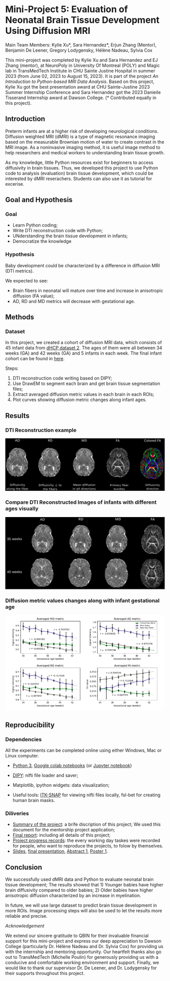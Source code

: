 # Mini-Project 5: Evaluation of Neonatal Brain Tissue Development Using Diffusion MRI

Main Team Members: Kylie Xu*, Sara Hernandez*, Erjun Zhang (Mentor), Benjamin De Leener, Gregory Lodygensky, Hélène Nadeau, Sylvia Cox

This mini-project was  completed by Kylie Xu and Sara Hernandez and EJ Zhang (mentor), at NeuroPoly in University Of Montreal (POLY) and Magic lab in TransMedTech Institute in CHU Sainte Justine Hospital in summer 2023 (from June 02, 2023 to August 15, 2023). It is part of the project *An Introduction to Python-based MRI Data Analysis*. Based on this project, Kylie Xu got the best presentation award at CHU Sainte-Justine 2023 Summer Internship Conference and Sara Hernandez got the 2023 Danieile Tisserand Internship award at Dawson College. (* Contributed equally in this project).

## Introduction
Preterm infants are at a higher risk of developing neurological conditions. Diffusion weighted MRI (dMRI) is a type of magnetic resonance imaging based on the measurable Brownian motion of water to create contrast in the MRI image. As a noninvasive imaging method, it is useful image method to help researchers and medical workers to understanding brain tissue growth.

As my knowledge, little Python resources exist for beginners to access diffusivity in brain tissues. Thus, we developed this project to use Python code to analysis (evaluation) brain tissue development, which could be interested by dMRI reserachers. Students can also use it as tutorial for excerise. 

## Goal and Hypothesis
### Goal
* Learn Python coding;
* Write DTI reconstruction code with Python;
* UNderstanding the brain tissue development in infants;
* Democratize the knowledge
### Hypothesis
Baby development could be characterized by a difference in diffusion MRI (DTI metrics).

We expected to see:
* Brain fibers in neonatal will mature over time and increase in anisotropic diffusion (FA value);
* AD, RD and MD metrics will decrease with gestational age.

## Methods

### Dataset
In this project, we created a cohort of diffusion MRI data, which consists of $45$ infant data from [dHCP dataset 2](http://www.developingconnectome.org/data-release/second-data-release/). The ages of them were all between $34$ weeks (GA) and $42$ weeks (GA) and $5$ infants in each week. The final infant cohort can be found in [here](./data/Baby_sublist_45.xlsx).

Steps:

1. DTI reconstruction code writing based on DIPY;
2. Use DrawEM to segment each brain and get brain tissue segmentation files;
3. Extract averaged diffusion metric values in each brain in each ROIs;
4. Plot curves showing diffusion metric changes along infant ages. 

## Results
### DTI Reconstruction example
![DTI Reconstruction](./images/Result_dti_reconstruction_figure.png)
### Compare DTI Reconstructed Images of infants with different ages visually
![DTI metric maps comparasion](./images/Compare_dti_metrics_figure.png)
### Diffusion metric values changes along with infant gestational age
![Results](./images/Result_figure_1.png)
## Reproducibility
### Dependencies
All the experiments can be completed online using either Windows, Mac or Linux computer.
* [Python 3](https://dti-tk.sourceforge.net/pmwiki/pmwiki.php?n=Main.HomePage), [Google colab notebooks](https://colab.research.google.com/) (or [Jupyter notebook](https://jupyter.org/))

* [DIPY](https://dipy.org/): nifti file loader and saver;
* Matplotlib, ipython widgets: data visualization;
* Useful tools: [ITK-SNAP](http://www.itksnap.org/pmwiki/pmwiki.php) for viewing nifti files locally, fsl-bet for creating human brain masks.

### Diliveries
* [Summary of the project](./documents/MiniProject_5_Summary_of_project.pdf): a brife discription of this project; We used this document for the mentorship project application;
* [Final report](./documents/MiniProject_5_Report.pdf): including all details of this project;
* [Project progress records](./documents/Progress_records_of_the_project.pdf): the every working day taskes were recorded for people, who want to reproduce the projects, to folow by themselves.
* [Slides](./documents/MiniProject_5_Slides_at_CHUSJ.pdf), [final presentation](./documents/MiniProject_5_Presentation_at_CHUSJ.mp4), [Abstract 1](./documents/MiniProject_5_abstract1.pdf), [Poster 1](./documents/20230929_Kylie_Evaluation_of_Neonatal_Brain_Tissue_Deve_using_dMRI.pdf).


## Conclusion
We successfully used dMRI data and Python to evaluate neonatal brain tissue development; The results showed that 1) Younger babies have higher brain diffusivity compared to older babies; 2) Older babies have higher anisotropic diffusion characterized by an increase in myelination.

In future, we will use large dataset to predict brain tissue development in more ROIs. Image processing steps will also be used to let the results more reliable and precise.

*Acknowledgement*

We extend our sincere gratitude to QBIN for their invaluable financial support for this mini-project and express our deep appreciation to Dawson College (particularly Dr. Hélène Nadeau and Dr. Sylvia Cox) for providing us with the internship and mentoring opportunity. Our heartfelt thanks also go out to TransMedTech (Michelle Poulin) for generously providing us with a conducive and comfortable working environment and support. Finally, we would like to thank our supervisor Dr. De Leener, and Dr. Lodygensky for their supports throughout this project.


